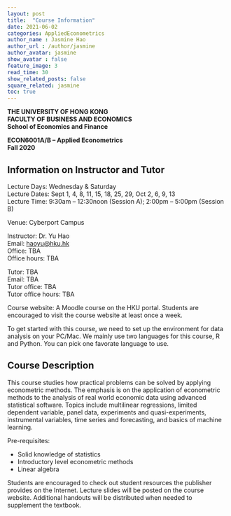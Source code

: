 ```yaml
---
layout: post
title:  "Course Information"
date: 2021-06-02
categories: AppliedEconometrics
author_name : Jasmine Hao
author_url : /author/jasmine
author_avatar: jasmine
show_avatar : false
feature_image: 3
read_time: 30
show_related_posts: false
square_related: jasmine
toc: true
---
```


**THE UNIVERSITY OF HONG KONG**  
**FACULTY OF BUSINESS AND ECONOMICS**  
**School of Economics and Finance**



**ECON6001A/B – Applied Econometrics**  
**Fall 2020**



## **Information on Instructor and Tutor**



Lecture Days: Wednesday & Saturday  
Lecture Dates: Sept 1, 4, 8, 11, 15, 18, 25, 29, Oct 2, 6, 9, 13  
Lecture Time: 9:30am – 12:30noon (Session A); 2:00pm – 5:00pm (Session B)  

Venue: Cyberport Campus  



Instructor: Dr. Yu Hao  
Email: haoyu@hku.hk  
Office: TBA  
Office hours: TBA  

Tutor: TBA  
Email: TBA  
Tutor office: TBA  
Tutor office hours: TBA  



Course website: A Moodle course on the HKU portal. Students are encouraged to visit the course website at least once a week.


To get started with this course, we need to set up the environment for data analysis on your PC/Mac.
We mainly use two languages for this course, R and Python. You can pick one favorate language to use.


## Course Description

This course studies how practical problems can be solved by applying econometric methods.
The emphasis is on the application of econometric methods to the analysis of real world economic data using advanced statistical software.
Topics include multilinear regressions, limited dependent variable, panel data, experiments and quasi-experiments, instrumental variables, time series and forecasting, and basics of machine learning.

Pre-requisites:
 - Solid knowledge of statistics
 - Introductory level econometric methods
 - Linear algebra

Students are encouraged to check out student resources the publisher provides on the Internet. Lecture slides will be posted on the course website. Additional handouts will be distributed when needed to supplement the textbook.

